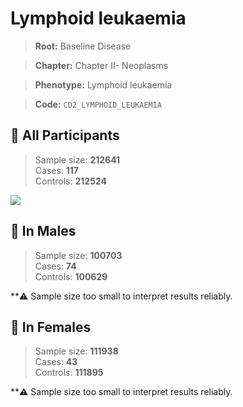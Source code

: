 # Lymphoid leukaemia

> **Root:** Baseline Disease  

> **Chapter:** Chapter II- Neoplasms  

> **Phenotype:** Lymphoid leukaemia  

> **Code:** `CD2_LYMPHOID_LEUKAEMIA`

## 🧪 All Participants  
> Sample size: **212641**  
> Cases: **117**  
> Controls: **212524**
<img src="/Disease/Figures/ALL/Baseline/CD2_LYMPHOID_LEUKAEMIA.png"/>
<CsvTable src="/public/Disease/Data/ALL/Baseline/LG_CD2_LYMPHOID_LEUKAEMIA.csv" label="🔍 View full results" />

## 👨 In Males  
> Sample size: **100703**  
> Cases: **74**  
> Controls: **100629**

**⚠️ Sample size too small to interpret results reliably.

## 👩 In Females  
> Sample size: **111938**  
> Cases: **43**  
> Controls: **111895**

**⚠️ Sample size too small to interpret results reliably.
